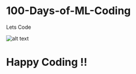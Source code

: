 # 100-Days-of-ML-Coding
Lets Code 

![alt text](https://d3q6qq2zt8nhwv.cloudfront.net/course/88250a4753dd47749d9b513cc71895aa.jpg)

# Happy Coding !!
